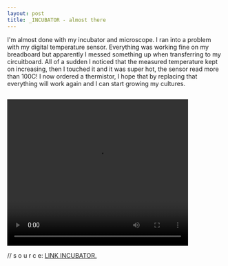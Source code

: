 ```yaml
---
layout: post
title: _INCUBATOR - almost there
---
```


I'm almost done with my incubator and microscope. I ran into a problem with my digital temperature sensor. Everything was working fine on my breadboard but apparently I messed something up when transferring to my circuitboard. All of a sudden I noticed that the measured temperature kept on increasing, then I touched it and it was super hot, the sensor read more than 100C!
I now ordered a thermistor, I hope that by replacing that everything will work again and I can start growing my cultures.

<img src="http://tamarahoogeweegen.com/INCUBATOR_3.jpg" alt="" /> <br>

<video width="420" height="340" controls>
  <source src="http://tamarahoogeweegen.com/INCUBATOR_ELECTRONICS.mp4" type="video/mp4">
  Your browser does not support this video.
</video>

// s o u r c e: <a href="http://biohackacademy.github.io/biofactory/class/1-incubator/"> LINK INCUBATOR.  </a>
